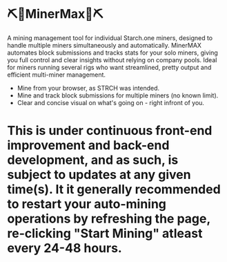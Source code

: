 # ⛏️🥔MinerMax🥔⛏️

A mining management tool for individual Starch.one miners, designed to handle multiple miners simultaneously and automatically. MinerMAX automates block submissions and tracks stats for your solo miners, giving you full control and clear insights without relying on company pools. Ideal for miners running several rigs who want streamlined, pretty output and efficient multi-miner management.

- Mine from your browser, as STRCH was intended.
- Mine and track block submissions for multiple miners (no known limit).
- Clear and concise visual on what's going on - right infront of you.

# This is under continuous front-end improvement and back-end development, and as such, is subject to updates at any given time(s). It it generally recommended to restart your auto-mining operations by refreshing the page, re-clicking "Start Mining" atleast every 24-48 hours.
